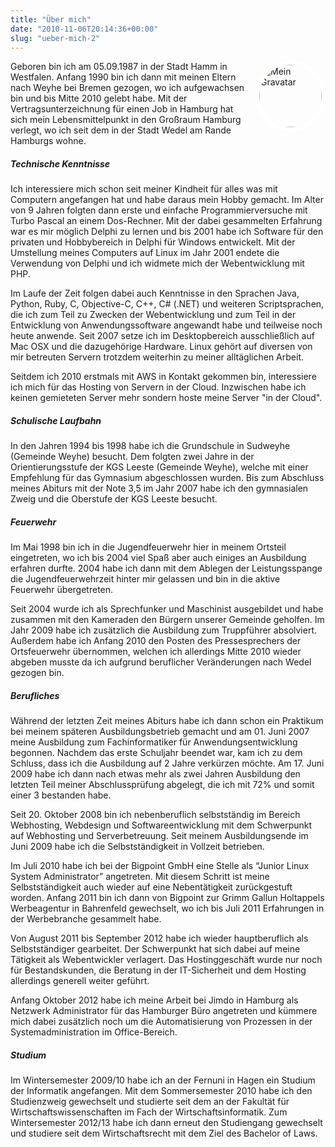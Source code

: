 ```yaml
---
title: "Über mich"
date: "2010-11-06T20:14:36+00:00"
slug: "ueber-mich-2"
---
```


<img alt="Mein Gravatar" src="//www.gravatar.com/avatar/a3bf0e7acc39439f771eee680193bec3?s=100" style="width: 100px; border-radius: 50%; float: right; border: 6px solid #ffffff; margin: 0 0 0.5em 0.5em;" />

Geboren bin ich am 05.09.1987 in der Stadt Hamm in Westfalen. Anfang 1990 bin ich dann mit meinen Eltern nach Weyhe bei Bremen gezogen, wo ich aufgewachsen bin und bis Mitte 2010 gelebt habe. Mit der Vertragsunterzeichnung f&uuml;r einen Job in Hamburg hat sich mein Lebensmittelpunkt in den Gro&szlig;raum Hamburg verlegt, wo ich seit dem in der Stadt Wedel am Rande Hamburgs wohne.

##### Technische Kenntnisse
Ich interessiere mich schon seit meiner Kindheit f&uuml;r alles was mit Computern angefangen hat und habe daraus mein Hobby gemacht. Im Alter von 9 Jahren folgten dann erste und einfache Programmierversuche mit Turbo Pascal an einem Dos-Rechner. Mit der dabei gesammelten Erfahrung war es mir m&ouml;glich Delphi zu lernen und bis 2001 habe ich Software f&uuml;r den privaten und Hobbybereich in Delphi f&uuml;r Windows entwickelt. Mit der Umstellung meines Computers auf Linux im Jahr 2001 endete die Verwendung von Delphi und ich widmete mich der Webentwicklung mit PHP.

Im Laufe der Zeit folgen dabei auch Kenntnisse in den Sprachen Java, Python, Ruby, C, Objective-C, C++, C# (.NET) und weiteren Scriptsprachen, die ich zum Teil zu Zwecken der Webentwicklung und zum Teil in der Entwicklung von Anwendungssoftware angewandt habe und teilweise noch heute anwende. Seit 2007 setze ich im Desktopbereich ausschlie&szlig;lich auf Mac OSX und die dazugeh&ouml;rige Hardware. Linux geh&ouml;rt auf diversen von mir betreuten Servern trotzdem weiterhin zu meiner allt&auml;glichen Arbeit.

Seitdem ich 2010 erstmals mit AWS in Kontakt gekommen bin, interessiere ich mich f&uuml;r das Hosting von Servern in der Cloud. Inzwischen habe ich keinen gemieteten Server mehr sondern hoste meine Server &quot;in der Cloud&quot;.

##### Schulische Laufbahn
In den Jahren 1994 bis 1998 habe ich die Grundschule in Sudweyhe (Gemeinde Weyhe) besucht. Dem folgten zwei Jahre in der Orientierungsstufe der KGS Leeste (Gemeinde Weyhe), welche mit einer Empfehlung f&uuml;r das Gymnasium abgeschlossen wurden. Bis zum Abschluss meines Abiturs mit der Note 3,5 im Jahr 2007 habe ich den gymnasialen Zweig und die Oberstufe der KGS Leeste besucht.

##### Feuerwehr
Im Mai 1998 bin ich in die Jugendfeuerwehr hier in meinem Ortsteil eingetreten, wo ich bis 2004 viel Spa&szlig; aber auch einiges an Ausbildung erfahren durfte. 2004 habe ich dann mit dem Ablegen der Leistungsspange die Jugendfeuerwehrzeit hinter mir gelassen und bin in die aktive Feuerwehr &uuml;bergetreten.

Seit 2004 wurde ich als Sprechfunker und Maschinist ausgebildet und habe zusammen mit den Kameraden den B&uuml;rgern unserer Gemeinde geholfen. Im Jahr 2009 habe ich zus&auml;tzlich die Ausbildung zum Truppf&uuml;hrer absolviert. Au&szlig;erdem habe ich Anfang 2010 den Posten des Pressesprechers der Ortsfeuerwehr &uuml;bernommen, welchen ich allerdings Mitte 2010 wieder abgeben musste da ich aufgrund beruflicher Ver&auml;nderungen nach Wedel gezogen bin.

##### Berufliches
W&auml;hrend der letzten Zeit meines Abiturs habe ich dann schon ein Praktikum bei meinem sp&auml;teren Ausbildungsbetrieb gemacht und am 01. Juni 2007 meine Ausbildung zum Fachinformatiker f&uuml;r Anwendungsentwicklung begonnen. Nachdem das erste Schuljahr beendet war, kam ich zu dem Schluss, dass ich die Ausbildung auf 2 Jahre verk&uuml;rzen m&ouml;chte. Am 17. Juni 2009 habe ich dann nach etwas mehr als zwei Jahren Ausbildung den letzten Teil meiner Abschlusspr&uuml;fung abgelegt, die ich mit 72% und somit einer 3 bestanden habe.

Seit 20. Oktober 2008 bin ich nebenberuflich selbstst&auml;ndig im Bereich Webhosting, Webdesign und Softwareentwicklung mit dem Schwerpunkt auf Webhosting und Serverbetreuung. Seit meinem Ausbildungsende im Juni 2009 habe ich die Selbstst&auml;ndigkeit in Vollzeit betrieben.

Im Juli 2010 habe ich bei der Bigpoint GmbH eine Stelle als &ldquo;Junior Linux System Administrator&rdquo; angetreten. Mit diesem Schritt ist meine Selbstst&auml;ndigkeit auch wieder auf eine Nebent&auml;tigkeit zur&uuml;ckgestuft worden. Anfang 2011 bin ich dann von Bigpoint zur Grimm Gallun Holtappels Werbeagentur in Bahrenfeld gewechselt, wo ich bis Juli 2011 Erfahrungen in der Werbebranche gesammelt habe.

Von August 2011 bis September 2012 habe ich wieder hauptberuflich als Selbstst&auml;ndiger gearbeitet. Der Schwerpunkt hat sich dabei auf meine T&auml;tigkeit als Webentwickler verlagert. Das Hostinggesch&auml;ft wurde nur noch f&uuml;r Bestandskunden, die Beratung in der IT-Sicherheit und dem Hosting allerdings generell weiter gef&uuml;hrt.

Anfang Oktober 2012 habe ich meine Arbeit bei Jimdo in Hamburg als Netzwerk Administrator f&uuml;r das Hamburger B&uuml;ro angetreten und k&uuml;mmere mich dabei zus&auml;tzlich noch um die Automatisierung von Prozessen in der Systemadministration im Office-Bereich.

##### Studium
Im Wintersemester 2009/10 habe ich an der Fernuni in Hagen ein Studium der Informatik angefangen. Mit dem Sommersemester 2010 habe ich den Studienzweig gewechselt und studierte seit dem an der Fakult&auml;t f&uuml;r Wirtschaftswissenschaften im Fach der Wirtschaftsinformatik. Zum Wintersemester 2012/13 habe ich dann erneut den Studiengang gewechselt und studiere seit dem Wirtschaftsrecht mit dem Ziel des Bachelor of Laws.

